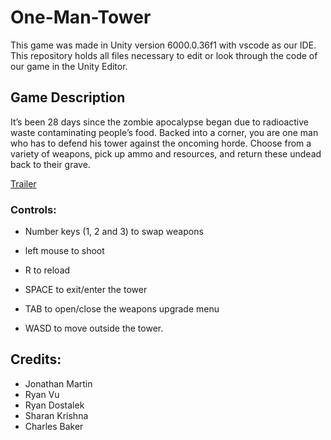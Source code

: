 # One-Man-Tower
  This game was made in Unity version 6000.0.36f1 with vscode as our IDE. This repository holds all files necessary to edit or look through the code of our game in the Unity Editor.

## Game Description
It’s been 28 days since the zombie apocalypse began due to radioactive waste contaminating people’s food. Backed into a corner, you are one man who has to defend his tower against the oncoming horde. Choose from a variety of weapons, pick up ammo and resources, and return these undead back to their grave.

[Trailer](https://www.youtube.com/watch?v=LC5Iar3vFvw&feature=youtu.be)

### Controls: 

- Number keys (1, 2 and 3) to swap weapons

- left mouse to shoot

- R to reload

- SPACE to exit/enter the tower

- TAB to open/close the weapons upgrade menu

- WASD to move outside the tower.


## Credits:
- Jonathan Martin
- Ryan Vu
- Ryan Dostalek
- Sharan Krishna
- Charles Baker
